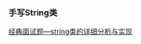 ### 手写String类

[经典面试题—string类的详细分析与实现](https://blog.csdn.net/zb1593496558/article/details/79965368?utm_medium=distribute.pc_relevant_t0.none-task-blog-OPENSEARCH-1.control&depth_1-utm_source=distribute.pc_relevant_t0.none-task-blog-OPENSEARCH-1.control)